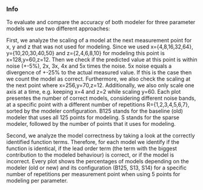 ### Info
 
To evaluate and compare the accuracy of both modeler for three parameter models we use two different approaches:
 
First, we analyze the scaling of a model at the next measurement point for x, y and z that was not used for modeling. Since we used x={4,8,16,32,64}, y={10,20,30,40,50} and z={2,4,6,8,10} for modeling this point is x=128,y=60,z=12. Then we check if the predicted value at this point is within noise (+-5%), 2x, 3x, 4x and 5x times the noise. 5x noise equals a divergence of +-25% to the actual measured value. If this is the case then we count the model as correct. Furthermore, we also check the scaling at the next point where x=256,y=70,z=12. Additionally, we also only scale one axis at a time, e.g. keeping x=4 and z=2 while scaling y=60. Each plot presentes the number of correct models, considering different noise bands, at a specific point with a different number of repetitions R={1,2,3,4,5,6,7}, sorted by the modeler configuration. B125 stands for the baseline (old) modeler that uses all 125 points for modeling. S stands for the sparse modeler, followed by the number of points that it uses for modeling.
 
Second, we analyze the model correctness by taking a look at the correctly identified function terms. Therefore, for each model we identify if the function is identical, if the lead order term (the term with the biggest contribution to the modeled behaviour) is correct, or if the model is incorrect. Every plot shows the percentages of models depending on the modeler (old or new) and its configuration (B125, S13, S14) for a specific number of repetitions per measurement point when using 5 points for modeling per parameter.